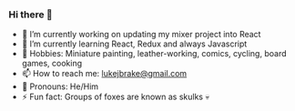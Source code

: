 ### Hi there 👋

- 🔭 I’m currently working on updating my mixer project into React
- 🌱 I’m currently learning React, Redux and always Javascript
- 🥏 Hobbies: Miniature painting, leather-working, comics, cycling, board games, cooking 
- 📫 How to reach me: lukejbrake@gmail.com
- 🦊 Pronouns: He/Him
- ⚡ Fun fact: Groups of foxes are known as skulks 💀
